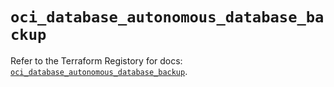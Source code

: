 # `oci_database_autonomous_database_backup`

Refer to the Terraform Registory for docs: [`oci_database_autonomous_database_backup`](https://registry.terraform.io/providers/oracle/oci/6.18.0/docs/resources/database_autonomous_database_backup).
